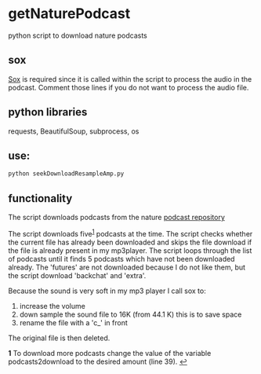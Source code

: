 # getNaturePodcast
python script to download nature podcasts

## sox
[Sox](http://sox.sourceforge.net/) is required since it is called within the script to process the audio in the podcast. Comment those lines if you do not want to process the audio file.

## python libraries
requests, BeautifulSoup, subprocess, os

## use:
```python
python seekDownloadResampleAmp.py
```

## functionality

The script downloads podcasts from the nature [podcast repository](http://www.nature.com/nature/podcast/archive.html)


The script downloads five<sup name="a1">[1](#f1)</sup> podcasts at the time. The script checks whether the current file has already been downloaded and skips the file download if the file is already present in my mp3player. The script loops through the list of podcasts until it finds 5 podcasts which have not been downloaded already. The 'futures' are not downloaded because I do not like them, but the script download 'backchat' and 'extra'.

Because the sound is very soft in my mp3 player I call sox to: 
1. increase the volume
2. down sample the sound file to 16K (from 44.1 K) this is to save space
3. rename the file with a 'c_' in front

The original file is then deleted.

<b id="f1">1</b> To download more podcasts change the value of the variable podcasts2download	to the desired amount (line 39). [↩](#a1)
